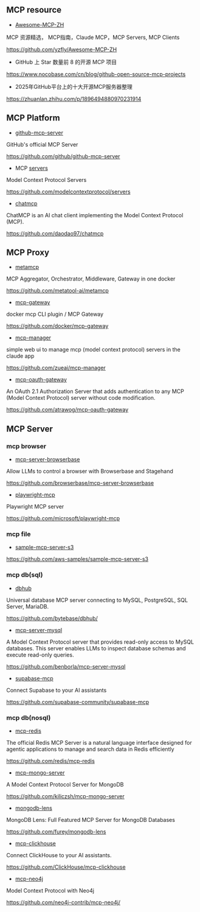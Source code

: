 ## MCP resource

- [Awesome-MCP-ZH](https://github.com/yzfly/Awesome-MCP-ZH)

MCP 资源精选， MCP指南，Claude MCP，MCP Servers, MCP Clients

https://github.com/yzfly/Awesome-MCP-ZH

- GitHub 上 Star 数量前 8 的开源 MCP 项目

https://www.nocobase.com/cn/blog/github-open-source-mcp-projects

- 2025年GitHub平台上的十大开源MCP服务器整理

https://zhuanlan.zhihu.com/p/1896494880970231914

## MCP Platform

- [github-mcp-server](https://github.com/github/github-mcp-server)

GitHub's official MCP Server

https://github.com/github/github-mcp-server

- MCP [servers](https://github.com/modelcontextprotocol/servers)

Model Context Protocol Servers

https://github.com/modelcontextprotocol/servers

- [chatmcp](https://github.com/daodao97/chatmcp)

ChatMCP is an AI chat client implementing the Model Context Protocol (MCP).

https://github.com/daodao97/chatmcp

## MCP Proxy

- [metamcp](https://github.com/metatool-ai/metamcp)

MCP Aggregator, Orchestrator, Middleware, Gateway in one docker

https://github.com/metatool-ai/metamcp

- [mcp-gateway](https://github.com/docker/mcp-gateway)

docker mcp CLI plugin / MCP Gateway

https://github.com/docker/mcp-gateway

- [mcp-manager](https://github.com/zueai/mcp-manager)

simple web ui to manage mcp (model context protocol) servers in the claude app

https://github.com/zueai/mcp-manager

- [mcp-oauth-gateway](https://github.com/atrawog/mcp-oauth-gateway)

An OAuth 2.1 Authorization Server that adds authentication to any MCP (Model Context Protocol) server without code modification.

https://github.com/atrawog/mcp-oauth-gateway

## MCP Server

### mcp browser

- [mcp-server-browserbase](https://github.com/browserbase/mcp-server-browserbase)

Allow LLMs to control a browser with Browserbase and Stagehand

https://github.com/browserbase/mcp-server-browserbase

- [playwright-mcp](https://github.com/microsoft/playwright-mcp)

Playwright MCP server

https://github.com/microsoft/playwright-mcp

### mcp file

- [sample-mcp-server-s3](https://github.com/aws-samples/sample-mcp-server-s3)

https://github.com/aws-samples/sample-mcp-server-s3



### mcp db(sql)

- [dbhub](https://github.com/bytebase/dbhub)

Universal database MCP server connecting to MySQL, PostgreSQL, SQL Server, MariaDB.

https://github.com/bytebase/dbhub/

- [mcp-server-mysql](https://github.com/benborla/mcp-server-mysql)

A Model Context Protocol server that provides read-only access to MySQL databases. This server enables LLMs to inspect database schemas and execute read-only queries.

https://github.com/benborla/mcp-server-mysql

- [supabase-mcp](https://github.com/supabase-community/supabase-mcp)

Connect Supabase to your AI assistants

https://github.com/supabase-community/supabase-mcp

### mcp db(nosql)

- [mcp-redis](https://github.com/redis/mcp-redis)

The official Redis MCP Server is a natural language interface designed for agentic applications to manage and search data in Redis efficiently

https://github.com/redis/mcp-redis

- [mcp-mongo-server](https://github.com/kiliczsh/mcp-mongo-server)

A Model Context Protocol Server for MongoDB

https://github.com/kiliczsh/mcp-mongo-server

- [mongodb-lens](https://github.com/furey/mongodb-lens)

MongoDB Lens: Full Featured MCP Server for MongoDB Databases

https://github.com/furey/mongodb-lens

- [mcp-clickhouse](https://github.com/ClickHouse/mcp-clickhouse)

Connect ClickHouse to your AI assistants.

https://github.com/ClickHouse/mcp-clickhouse

- [mcp-neo4j](https://github.com/neo4j-contrib/mcp-neo4j)

Model Context Protocol with Neo4j

https://github.com/neo4j-contrib/mcp-neo4j/
